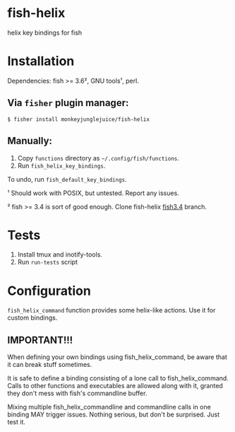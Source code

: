 # fish-helix
helix key bindings for fish

# Installation

Dependencies: fish >= 3.6², GNU tools¹, perl.

## Via `fisher` plugin manager:
``` shell
$ fisher install monkeyjunglejuice/fish-helix
```
## Manually:
1. Copy `functions` directory as `~/.config/fish/functions`.
2. Run `fish_helix_key_bindings`.

To undo, run `fish_default_key_bindings`.

¹ Should work with POSIX, but untested. Report any issues.

² fish >= 3.4 is sort of good enough. Clone fish-helix
[fish3.4](https://github.com/sshilovsky/fish-helix/tree/fish3.4) branch.

# Tests

1. Install tmux and inotify-tools.
2. Run `run-tests` script

# Configuration

`fish_helix_command` function provides some helix-like actions. Use it for custom bindings.

## IMPORTANT!!!

When defining your own bindings using fish_helix_command, be aware that it can break
stuff sometimes.

It is safe to define a binding consisting of a lone call to fish_helix_command.
Calls to other functions and executables are allowed along with it, granted they don't mess
with fish's commandline buffer.

Mixing multiple fish_helix_commandline and commandline calls in one binding MAY trigger issues.
Nothing serious, but don't be surprised. Just test it.
